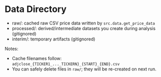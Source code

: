 # Data Directory

- raw/: cached raw CSV price data written by `src.data.get_price_data`
- processed/: derived/intermediate datasets you create during analysis (gitignored)
- interim/: temporary artifacts (gitignored)

Notes:
- Cache filenames follow: `adjclose_{TICKER1_..._TICKERN}_{START}_{END}.csv`
- You can safely delete files in `raw/`; they will be re-created on next run.
